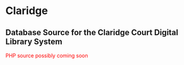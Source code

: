# Claridge
<h2>Database Source for the Claridge Court Digital Library System</h2>
<p><span style="color: red;">PHP source possibly coming soon</span></p>

